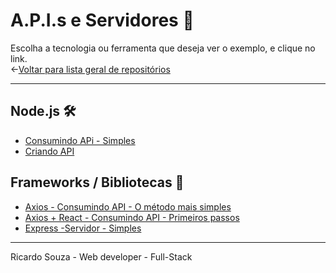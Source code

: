 # A.P.I.s e Servidores 🔘
Escolha a tecnologia ou ferramenta que deseja ver o exemplo, e clique no link.<br> 
←[Voltar para lista geral de repositórios](https://github.com/ricardaonao/Portifolio)


___________________________________________________________________________________________________
## Node.js 🛠
* [Consumindo APi - Simples]()
* [Criando API]()


## Frameworks / Bibliotecas 🧰
* [Axios - Consumindo API - O método mais simples]()
* [Axios + React - Consumindo API - Primeiros passos ](https://github.com/ricardaonao/API-Node-Axios-React)
* [Express -Servidor - Simples](https://github.com/ricardaonao/API-Node-Express-Basico)


___________________________________________________________________________________________________
Ricardo Souza  - Web developer - Full-Stack

